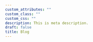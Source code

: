 ```yaml
---
custom_attributes: ""
custom_class: ""
custom_css: ""
description: This is meta description.
draft: false
title: Blog
---
```

